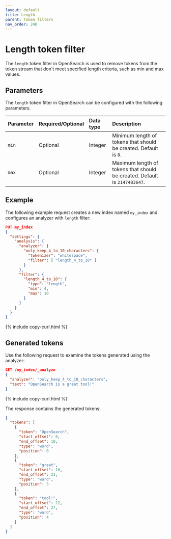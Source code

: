 ```yaml
---
layout: default
title: Length
parent: Token filters
nav_order: 240
---
```


# Length token filter

The `length` token filter in OpenSearch is used to remove tokens from the token stream that don't meet specified length criteria, such as min and max values.

## Parameters

The `length` token filter in OpenSearch can be configured with the following parameters.

Parameter | Required/Optional | Data type | Description
:--- | :--- | :--- | :--- 
`min` | Optional | Integer | Minimum length of tokens that should be created. Default is `0`.
`max` | Optional | Integer | Maximum length of tokens that should be created. Default is `2147483647`.
 

## Example

The following example request creates a new index named `my_index` and configures an analyzer with `length` filter:

```json
PUT my_index
{
  "settings": {
    "analysis": {
      "analyzer": {
        "only_keep_4_to_10_characters": {
          "tokenizer": "whitespace",
          "filter": [ "length_4_to_10" ]
        }
      },
      "filter": {
        "length_4_to_10": {
          "type": "length",
          "min": 4,
          "max": 10
        }
      }
    }
  }
}
```
{% include copy-curl.html %}

## Generated tokens

Use the following request to examine the tokens generated using the analyzer:

```json
GET /my_index/_analyze
{
  "analyzer": "only_keep_4_to_10_characters",
  "text": "OpenSearch is a great tool!"
}
```
{% include copy-curl.html %}

The response contains the generated tokens:

```json
{
  "tokens": [
    {
      "token": "OpenSearch",
      "start_offset": 0,
      "end_offset": 10,
      "type": "word",
      "position": 0
    },
    {
      "token": "great",
      "start_offset": 16,
      "end_offset": 21,
      "type": "word",
      "position": 3
    },
    {
      "token": "tool!",
      "start_offset": 22,
      "end_offset": 27,
      "type": "word",
      "position": 4
    }
  ]
}
```
